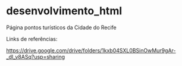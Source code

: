 # desenvolvimento_html

Página pontos turísticos da Cidade do Recife

Links de referências:

https://drive.google.com/drive/folders/1kxb04SXL0BSinOwMur9gAr-_dI_v8ASq?usp=sharing